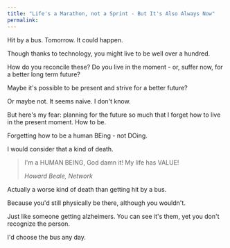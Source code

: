 ```yaml
---
title: "Life's a Marathon, not a Sprint - But It's Also Always Now"
permalink: 
---
```

Hit by a bus. Tomorrow. It could happen.

Though thanks to technology, you might live to be well over a hundred.

How do you reconcile these? Do you live in the moment - or, suffer now, for a better long term future?

Maybe it's possible to be present and strive for a better future?

Or maybe not. It seems naive. I don't know.

But here's my fear: planning for the future so much that I forget how to live in the present moment. How to be.

Forgetting how to be a human BEing - not DOing.

I would consider that a kind of death.

> I'm a HUMAN BEING, God damn it! My life has VALUE!
> 
> <cite>Howard Beale, _Network_</cite>

Actually a worse kind of death than getting hit by a bus.

Because you'd still physically be there, although you wouldn't.

Just like someone getting alzheimers. You can see it's them, yet you don't recognize the person.

I'd choose the bus any day.